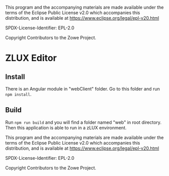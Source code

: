 This program and the accompanying materials are
made available under the terms of the Eclipse Public License v2.0 which accompanies
this distribution, and is available at https://www.eclipse.org/legal/epl-v20.html

SPDX-License-Identifier: EPL-2.0

Copyright Contributors to the Zowe Project.
# ZLUX Editor

## Install

There is an Angular module in "webClient" folder. Go to this folder and run ```npm install```.

## Build

Run ```npm run build``` and you will find a folder named "web" in root directory. Then this application is able to run in a zLUX environment.

This program and the accompanying materials are
made available under the terms of the Eclipse Public License v2.0 which accompanies
this distribution, and is available at https://www.eclipse.org/legal/epl-v20.html

SPDX-License-Identifier: EPL-2.0

Copyright Contributors to the Zowe Project.
